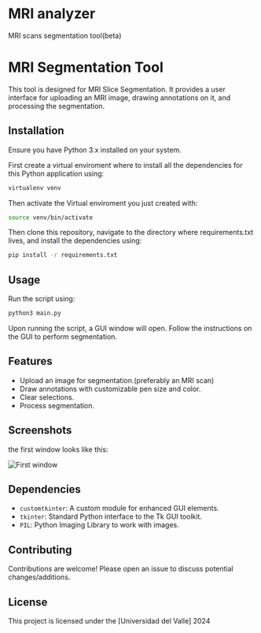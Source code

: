 # MRI analyzer
 MRI scans segmentation tool(beta)


# MRI Segmentation Tool

This tool is designed for MRI Slice Segmentation. It provides a user interface for uploading an MRI image, drawing annotations on it, and processing the segmentation.

## Installation

Ensure you have Python 3.x installed on your system.

First create a virtual enviroment where to install all the dependencies for this Python application using:

```bash
virtualenv venv
```

Then activate the Virtual enviroment you just created with:

```bash
source venv/bin/activate
```

Then clone this repository, navigate to the directory where requirements.txt lives, and install the dependencies using:

```bash
pip install -r requirements.txt
```

## Usage

Run the script using:

```bash
python3 main.py
```

Upon running the script, a GUI window will open. Follow the instructions on the GUI to perform segmentation.

## Features

- Upload an image for segmentation.(preferably an MRI scan)
- Draw annotations with customizable pen size and color.
- Clear selections.
- Process segmentation.

## Screenshots

the first window looks like this:

![First window]("screenshots/start.png")

## Dependencies

- `customtkinter`: A custom module for enhanced GUI elements.
- `tkinter`: Standard Python interface to the Tk GUI toolkit.
- `PIL`: Python Imaging Library to work with images.

## Contributing

Contributions are welcome! Please open an issue to discuss potential changes/additions.

## License

This project is licensed under the [Universidad del Valle] 2024